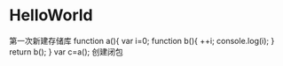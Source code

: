 # HelloWorld
第一次新建存储库
function a(){
   var i=0;
   function b(){
      ++i;
      console.log(i);
   }
   return b();
}
var c=a();
创建闭包
